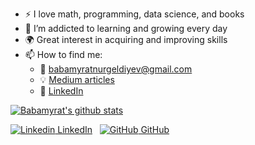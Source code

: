 
- :zap: I love math, programming, data science, and books
- 🌱 I’m addicted to learning and growing every day
- :earth_africa: Great interest in acquiring and improving skills
- 📫 How to find me: 
  - :email: babamyratnurgeldiyev@gmail.com 
  - :bulb: [Medium articles](https://medium.com/@babamyratnurgeldiyev_96773)
  - :office: [LinkedIn](https://www.linkedin.com/in/babamyrat-nurgeldiyew-2808b91ab) 

 [![Babamyrat's github stats](https://github-readme-stats.vercel.app/api?username=babamyrat1003&count_private=true&show_icons=true&theme=radical&hide_rank=false)](https://github.com/babamyrat1003/github-readme-stats) 
 
 [![Linkedin](https://i.stack.imgur.com/gVE0j.png) LinkedIn](https://www.linkedin.com/in/babamyrat-nurgeldiyew-2808b91ab/)
&nbsp;
[![GitHub](https://i.stack.imgur.com/tskMh.png) GitHub](https://github.com/)

<!-- 
 [![Top Langs](https://github-readme-stats.vercel.app/api/top-langs/?username=babamyrat1003)](https://github.com/babamyrat1003/github-readme-stats) 



**babamyrat1003/babamyrat1003** is a ✨ _special_ ✨ repository because its `README.md` (this file) appears on your GitHub profile.


